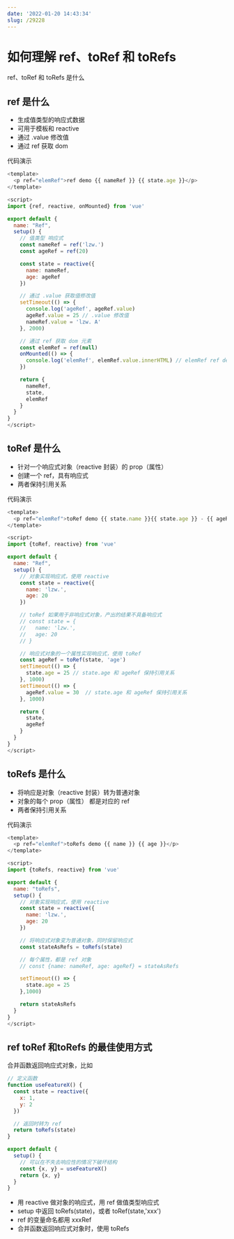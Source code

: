 ```yaml
---
date: '2022-01-20 14:43:34'
slug: /29228
---
```


# 如何理解 ref、toRef 和 toRefs

ref、toRef 和 toRefs 是什么

## ref 是什么

- 生成值类型的响应式数据
- 可用于模板和 reactive
- 通过 .value 修改值
- 通过 ref 获取 dom

代码演示

```js
<template>
  <p ref="elemRef">ref demo {{ nameRef }} {{ state.age }}</p>
</template>

<script>
import {ref, reactive, onMounted} from 'vue'

export default {
  name: "Ref",
  setup() {
    // 值类型 响应式
    const nameRef = ref('lzw.')
    const ageRef = ref(20)

    const state = reactive({
      name: nameRef,
      age: ageRef
    })

    // 通过 .value 获取值修改值
    setTimeout(() => {
      console.log('ageRef', ageRef.value)
      ageRef.value = 25 // .value 修改值
      nameRef.value = 'lzw. A'
    }, 2000)

    // 通过 ref 获取 dom 元素
    const elemRef = ref(null)
    onMounted(() => {
      console.log('elemRef', elemRef.value.innerHTML) // elemRef ref demo lzw. 20
    })

    return {
      nameRef,
      state,
      elemRef
    }
  }
}
</script>
```

## toRef 是什么

- 针对一个响应式对象（reactive 封装）的 prop（属性）
- 创建一个 ref，具有响应式
- 两者保持引用关系


代码演示

```js
<template>
  <p ref="elemRef">toRef demo {{ state.name }}{{ state.age }} - {{ ageRef }}</p>
</template>

<script>
import {toRef, reactive} from 'vue'

export default {
  name: "Ref",
  setup() {
    // 对象实现响应式，使用 reactive
    const state = reactive({
      name: 'lzw.',
      age: 20
    })

    // toRef 如果用于非响应式对象，产出的结果不具备响应式
    // const state = {
    //   name: 'lzw.',
    //   age: 20
    // }

    // 响应式对象的一个属性实现响应式，使用 toRef
    const ageRef = toRef(state, 'age')
    setTimeout(() => {
      state.age = 25 // state.age 和 ageRef 保持引用关系
    }, 1000)
    setTimeout(() => {
      ageRef.value = 30  // state.age 和 ageRef 保持引用关系
    }, 1000)

    return {
      state,
      ageRef
    }
  }
}
</script>
```

## toRefs 是什么

- 将响应是对象（reactive 封装）转为普通对象
- 对象的每个 prop（属性） 都是对应的 ref
- 两者保持引用关系

代码演示

```js
<template>
  <p ref="elemRef">toRefs demo {{ name }} {{ age }}</p>
</template>

<script>
import {toRefs, reactive} from 'vue'

export default {
  name: "toRefs",
  setup() {
    // 对象实现响应式，使用 reactive
    const state = reactive({
      name: 'lzw.',
      age: 20
    })

    // 将响应式对象变为普通对象，同时保留响应式
    const stateAsRefs = toRefs(state)

    // 每个属性，都是 ref 对象
    // const {name: nameRef, age: ageRef} = stateAsRefs

    setTimeout(() => {
      state.age = 25
    },1000)

    return stateAsRefs
  }
}
</script>
```

## ref toRef 和toRefs 的最佳使用方式

合并函数返回响应式对象，比如

```js
// 定义函数
function useFeatureX() {
  const state = reactive({
    x: 1,
    y: 2
  })

  // 返回时转为 ref
  return toRefs(state)
}

export default {
  setup() {
    // 可以在不失去响应性的情况下破坏结构
    const {x, y} = useFeatureX()
    return {x, y}
  }
}
```

- 用 reactive 做对象的响应式，用 ref 做值类型响应式
- setup 中返回 toRefs(state)，或者 toRef(state,'xxx')
- ref 的变量命名都用 xxxRef
- 合并函数返回响应式对象时，使用 toRefs

